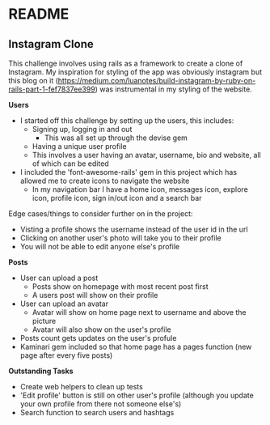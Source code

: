 # README

## Instagram Clone

This challenge involves using rails as a framework to create a clone of   Instagram. My inspiration for styling of the app was obviously instagram but this blog on it (https://medium.com/luanotes/build-instagram-by-ruby-on-rails-part-1-fef7837ee399) was instrumental in my styling of the website. 

**Users**

- I started off this challenge by setting up the users, this includes:
  - Signing up, logging in and out
    - This was all set up through the devise gem
  - Having a unique user profile
   - This involves a user having an avatar, username, bio and website, all of which can be edited 
- I included the 'font-awesome-rails' gem in this project which has allowed me to create icons to navigate the website
  - In my navigation bar I have a home icon, messages icon, explore icon, profile icon, sign in/out icon and a search bar


Edge cases/things to consider further on in the project:
- Visting a profile shows the username instead of the user id in the url
- Clicking on another user's photo will take you to their profile
- You will not be able to edit anyone else's profile

**Posts**

- User can upload a post
  - Posts show on homepage with most recent post first
  - A users post will show on their profile
- User can upload an avatar
  - Avatar will show on home page next to username and above the picture
  - Avatar will also show on the user's profile
- Posts count gets updates on the user's profule
- Kaminari gem included so that home page has a pages function (new page after every five posts)


**Outstanding Tasks**
- Create web helpers to clean up tests
- 'Edit profile' button is still on other user's profile (although you update your own profile from there not someone else's)
- Search function to search users and hashtags

